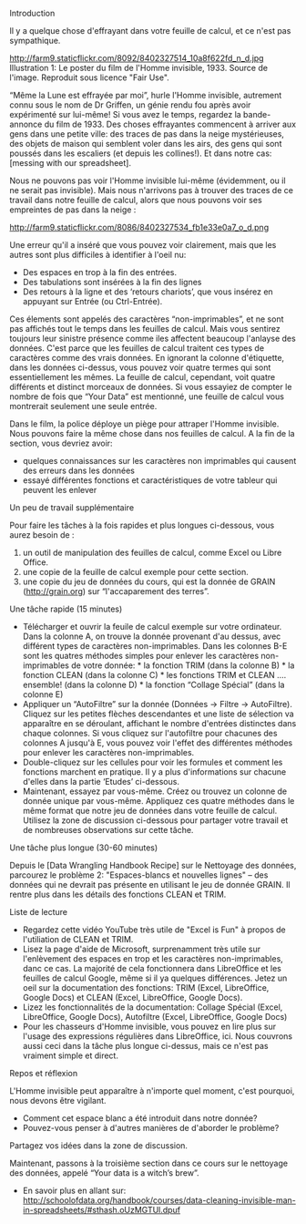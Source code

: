 Introduction

Il y a quelque chose d'effrayant dans votre feuille de calcul, et ce n'est pas sympathique.

http://farm9.staticflickr.com/8092/8402327514_10a8f622fd_n_d.jpg
Illustration 1: Le poster du film de l'Homme invisible, 1933. Source de l'image. Reproduit sous licence "Fair Use".

“Même la Lune est effrayée par moi”, hurle l'Homme invisible, autrement connu sous le nom de Dr Griffen, un génie rendu fou après avoir expérimenté sur lui-même! Si vous avez le temps, regardez la bande-annonce du film de 1933. Des choses effrayantes commencent à arriver aux gens dans une petite ville: des traces de pas dans la neige mystérieuses, des objets de maison qui semblent voler dans les airs, des gens qui sont poussés dans les escaliers (et depuis les collines!). Et dans notre cas: [messing with our spreadsheet].

Nous ne pouvons pas voir l'Homme invisible lui-même (évidemment, ou il ne serait pas invisible). Mais nous n'arrivons pas à trouver des traces de ce travail dans notre feuille de calcul, alors que nous pouvons voir ses empreintes de pas dans la neige :

http://farm9.staticflickr.com/8086/8402327534_fb1e33e0a7_o_d.png

Une erreur qu'il a inséré que vous pouvez voir clairement, mais que les autres sont plus difficiles à identifier à l'oeil nu:

- Des espaces en trop à la fin des entrées.
- Des tabulations sont insérées à la fin des lignes
- Des retours à la ligne et des ‘retours chariots’, que vous insérez en appuyant sur Entrée (ou Ctrl-Entrée).

Ces élements sont appelés des caractères “non-imprimables”, et ne sont pas affichés tout le temps dans les feuilles de calcul. Mais vous sentirez toujours leur sinistre présence comme iles affectent beaucoup l'anlayse des données. C'est parce que les feuilles de calcul traitent ces types de caractères comme des vrais données. En ignorant la colonne d'étiquette, dans les données ci-dessus, vous pouvez voir quatre termes qui sont essentiellement les mêmes. La feuille de calcul, cependant, voit quatre différents et distinct morceaux de données. Si vous essayiez de compter le nombre de fois que “Your Data” est mentionné, une feuille de calcul vous montrerait seulement une seule entrée.

Dans le film, la police déploye un piège pour attraper l'Homme invisible. Nous pouvons faire la même chose dans nos feuilles de calcul. A la fin de la section, vous devriez avoir:

- quelques connaissances sur les caractères non imprimables qui causent des erreurs dans les données
- essayé différentes fonctions et caractéristiques de votre tableur qui peuvent les enlever

Un peu de travail supplémentaire

Pour faire les tâches à la fois rapides et plus longues ci-dessous, vous aurez besoin de :

1. un outil de manipulation des feuilles de calcul, comme Excel ou Libre Office.
2. une copie de la feuille de calcul exemple pour cette section.
3. une copie du jeu de données du cours, qui est la donnée de GRAIN (http://grain.org) sur “l'accaparement des terres”.

Une tâche rapide (15 minutes)

- Télécharger et ouvrir la feuile de calcul exemple sur votre ordinateur. Dans la colonne A, on trouve la donnée provenant d'au dessus, avec différent types de caractères non-imprimables. Dans les colonnes B-E sont les quatres méthodes simples pour enlever les caractères non-imprimables de votre donnée: * la fonction TRIM (dans la colonne B) * la fonction CLEAN (dans la colonne C) * les fonctions TRIM et CLEAN …. ensemble! (dans la colonne D) * la fonction “Collage Spécial” (dans la colonne E)
- Appliquer un “AutoFiltre” sur la donnée (Données → Filtre → AutoFiltre). Cliquez sur les petites flèches descendantes et une liste de sélection va apparaître en se déroulant, affichant le nombre d'entrées distinctes dans chaque colonnes. Si vous cliquez sur l'autofiltre pour chacunes des colonnes A jusqu'à E, vous pouvez voir l'effet des différentes méthodes pour enlever les caractères non-imprimables.
- Double-cliquez sur les cellules pour voir les formules et comment les fonctions marchent en pratique. Il y a plus d'informations sur chacune d'elles dans la partie ‘Etudes’ ci-dessous.
- Maintenant, essayez par vous-même. Créez ou trouvez un colonne de donnée unique par vous-même. Appliquez ces quatre méthodes dans le même format que notre jeu de données dans votre feuille de calcul.
Utilisez la zone de discussion ci-dessous pour partager votre travail et de nombreuses observations sur cette tâche.

Une tâche plus longue (30-60 minutes)

Depuis le [Data Wrangling Handbook Recipe] sur le Nettoyage des données, parcourez le problème 2: "Espaces-blancs et nouvelles lignes" – des données qui ne devrait pas présente en utilisant le jeu de donnée GRAIN. Il rentre plus dans les détails des fonctions CLEAN et TRIM.

Liste de lecture

- Regardez cette vidéo YouTube très utile de "Excel is Fun" à propos de l'utiliation de CLEAN et TRIM.
- Lisez la page d'aide de Microsoft, surprenamment très utile sur l'enlèvement des espaces en trop et les caractères non-imprimables, danc ce cas. La majorité de cela fonctionnera dans LibreOffice et les feuilles de calcul Google, même si il ya quelques différences. Jetez un oeil sur la documentation des fonctions: TRIM (Excel, LibreOffice, Google Docs) et CLEAN (Excel, LibreOffice, Google Docs).
- Lizez les fonctionnalités de la documentation: Collage Spécial (Excel, LibreOffice, Google Docs), Autofiltre (Excel, LibreOffice, Google Docs)
- Pour les chasseurs d'Homme invisible, vous pouvez en lire plus sur l'usage des expressions régulières dans LibreOffice, ici. Nous couvrons aussi ceci dans la tâche plus longue ci-dessus, mais ce n'est pas vraiment simple et direct.

Repos et réflexion

L'Homme invisible peut apparaître à n'importe quel moment, c'est pourquoi, nous devons être vigilant.

- Comment cet espace blanc a été introduit dans notre donnée?
- Pouvez-vous penser à d'autres manières de d'aborder le problème?

Partagez vos idées dans la zone de discussion.

Maintenant, passons à la troisième section dans ce cours sur le nettoyage des données, appelé “Your data is a witch’s brew”.

- En savoir plus en allant sur: http://schoolofdata.org/handbook/courses/data-cleaning-invisible-man-in-spreadsheets/#sthash.oUzMGTUl.dpuf
